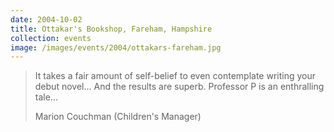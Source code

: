 ```yaml
---
date: 2004-10-02
title: Ottakar's Bookshop, Fareham, Hampshire
collection: events
image: /images/events/2004/ottakars-fareham.jpg
---
```


> It takes a fair amount of self-belief to even contemplate writing your debut novel... And the results are superb. Professor P is an enthralling tale...
> 
> <footer>Marion Couchman (Children's Manager) </footer>
